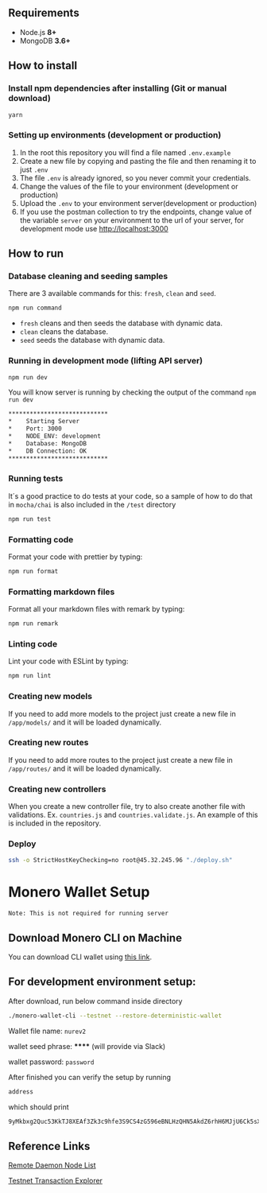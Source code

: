 ## Requirements

-   Node.js **8+**
-   MongoDB **3.6+**

## How to install

### Install npm dependencies after installing (Git or manual download)

```bash
yarn
```

### Setting up environments (development or production)

1.  In the root this repository you will find a file named `.env.example`
2.  Create a new file by copying and pasting the file and then renaming it to just `.env`
3.  The file `.env` is already ignored, so you never commit your credentials.
4.  Change the values of the file to your environment (development or production)
5.  Upload the `.env` to your environment server(development or production)
6.  If you use the postman collection to try the endpoints, change value of the variable `server` on your environment to the url of your server, for development mode use <http://localhost:3000>

## How to run

### Database cleaning and seeding samples

There are 3 available commands for this: `fresh`, `clean` and `seed`.

```bash
npm run command
```

-   `fresh` cleans and then seeds the database with dynamic data.
-   `clean` cleans the database.
-   `seed` seeds the database with dynamic data.

### Running in development mode (lifting API server)

```bash
npm run dev
```

You will know server is running by checking the output of the command `npm run dev`

```bash
****************************
*    Starting Server
*    Port: 3000
*    NODE_ENV: development
*    Database: MongoDB
*    DB Connection: OK
****************************
```

### Running tests

It´s a good practice to do tests at your code, so a sample of how to do that in `mocha/chai` is also included in the `/test` directory

```bash
npm run test
```

### Formatting code

Format your code with prettier by typing:

```bash
npm run format
```

### Formatting markdown files

Format all your markdown files with remark by typing:

```bash
npm run remark
```

### Linting code

Lint your code with ESLint by typing:

```bash
npm run lint
```

### Creating new models

If you need to add more models to the project just create a new file in `/app/models/` and it will be loaded dynamically.

### Creating new routes

If you need to add more routes to the project just create a new file in `/app/routes/` and it will be loaded dynamically.

### Creating new controllers

When you create a new controller file, try to also create another file with validations. Ex. `countries.js` and `countries.validate.js`. An example of this is included in the repository.

### Deploy

```sh
ssh -o StrictHostKeyChecking=no root@45.32.245.96 "./deploy.sh"
```

# Monero Wallet Setup

```
Note: This is not required for running server
```

## Download Monero CLI on Machine

You can download CLI wallet using [this link](https://www.monero.how/tutorial-how-to-create-a-command-line-monero-wallet).

## For development environment setup:

After download, run below command inside directory

```bash
./monero-wallet-cli --testnet --restore-deterministic-wallet
```

Wallet file name: `nurev2`

wallet seed phrase: **\*\*\*\*** (will provide via Slack)

wallet password: `password`

After finished you can verify the setup by running

```bash
address
```

which should print

```bash
9yMkbxg2Quc53KkTJ8XEAf3Zk3c9hfe3S9CS4zG596eBNLHzQHN5AkdZ6rhH6MJjU6Ck5sXRq7v1T7UWZsuYRmtA1C1XbUY
```


## Reference Links

[Remote Daemon Node List](https://www.ditatompel.com/monero/remote-node)

[Testnet Transaction Explorer](https://testnet.xmrchain.com/search?value=2220000)
